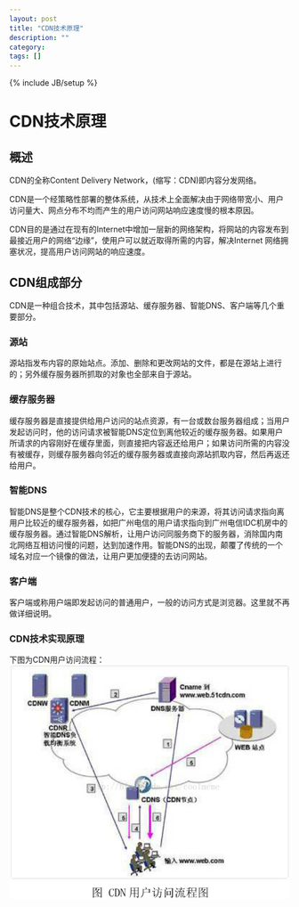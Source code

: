 ```yaml
---
layout: post
title: "CDN技术原理"
description: ""
category: 
tags: []
---
```

{% include JB/setup %}

# CDN技术原理

## 概述

CDN的全称Content Delivery Network，(缩写：CDN)即内容分发网络。

CDN是一个经策略性部署的整体系统，从技术上全面解决由于网络带宽小、用户访问量大、网点分布不均而产生的用户访问网站响应速度慢的根本原因。

CDN目的是通过在现有的Internet中增加一层新的网络架构，将网站的内容发布到最接近用户的网络“边缘”，使用户可以就近取得所需的内容，解决Internet 网络拥塞状况，提高用户访问网站的响应速度。

## CDN组成部分

CDN是一种组合技术，其中包括源站、缓存服务器、智能DNS、客户端等几个重要部分。

### 源站
源站指发布内容的原始站点。添加、删除和更改网站的文件，都是在源站上进行的；另外缓存服务器所抓取的对象也全部来自于源站。

### 缓存服务器
缓存服务器是直接提供给用户访问的站点资源，有一台或数台服务器组成；当用户发起访问时，他的访问请求被智能DNS定位到离他较近的缓存服务器。如果用户所请求的内容刚好在缓存里面，则直接把内容返还给用户；如果访问所需的内容没有被缓存，则缓存服务器向邻近的缓存服务器或直接向源站抓取内容，然后再返还给用户。

### 智能DNS
智能DNS是整个CDN技术的核心，它主要根据用户的来源，将其访问请求指向离用户比较近的缓存服务器，如把广州电信的用户请求指向到广州电信IDC机房中的缓存服务器。通过智能DNS解析，让用户访问同服务商下的服务器，消除国内南北网络互相访问慢的问题，达到加速作用。智能DNS的出现，颠覆了传统的一个域名对应一个镜像的做法，让用户更加便捷的去访问网站。

### 客户端
客户端或称用户端即发起访问的普通用户，一般的访问方式是浏览器。这里就不再做详细说明。

### CDN技术实现原理

下图为CDN用户访问流程：
 ![image](https://github.com/yuzujin/yuzujin.github.com/blob/master/images/cdn.bmp)